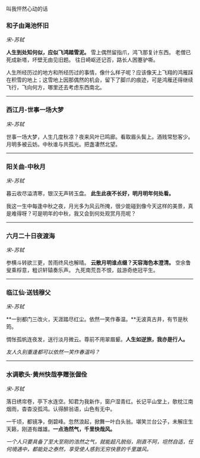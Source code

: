 叫我怦然心动的话
<!--more-->

### 和子由渑池怀旧

*宋-苏轼*

**人生到处知何似，应似飞鸿踏雪泥。**
雪上偶然留指爪，鸿飞那复计东西。
老僧已死成新塔，坏壁无由见旧题。
往日崎岖还记否，路长人困蹇驴嘶。

人生所经历过的地方和所经历过的事情，像什么样子呢？应该像天上飞翔的鸿雁踩在积雪的地上；这雪地上因那偶然的机会，留下了脚爪的痕迹，可是鸿雁还得继续飞行，飞向何方，哪里还去考虑东西南北。

------------

### 西江月-世事一场大梦

*宋-苏轼*

世事一场大梦，人生几度秋凉？夜来风叶已鸣廊。看取眉头鬓上。酒贱常愁客少。月明多被云妨。中秋谁与共孤光。把盏凄然北望。

------------

### 阳关曲-中秋月
*宋-苏轼*

暮云收尽溢清寒，银汉无声转玉盘。
**此生此夜不长好，明月明年何处看。**

我这一生中每逢中秋之夜，月光多为风云所掩，很少能碰到像今天这样的美景，真是难得呀？可是明年的中秋，我又会到何处观赏月亮呢？

------------

### 六月二十日夜渡海

*宋-苏轼*

参横斗转欲三更，苦雨终风也解晴。
**云散月明谁点缀？天容海色本澄清。**
空余鲁叟乘桴意，粗识轩辕奏乐声。
九死南荒吾不恨，兹游奇绝冠平生。

---

### 临江仙·送钱穆父

*宋-苏轼*

**一别都门三改火，天涯踏尽红尘。依然一笑作春温。**无波真古井，有节是秋筠。

惆怅孤帆连夜发，送行淡月微云。尊前不用翠眉颦。**人生如逆旅，我亦是行人。**

*友人久别重逢都可以依然一笑作春温吗？*

---

### 水调歌头·黄州快哉亭赠张偓佺

*宋-苏轼*

落日绣帘卷，亭下水连空。知君为我新作，窗户湿青红。长记平山堂上，欹枕江南烟雨，杳杳没孤鸿。认得醉翁语，山色有无中。

一千顷，都镜净，倒碧峰。忽然浪起，掀舞一叶白头翁。堪笑兰台公子，未解庄生天籁，刚道有雌雄。**一点浩然气，千里快哉风。**

*一个人只要具备了至大至刚的浩然之气，就能超凡脱俗，刚直不阿，坦然自适，任何境遇中，都能处之泰然，享受使人感到无穷快意的千里雄风。*

